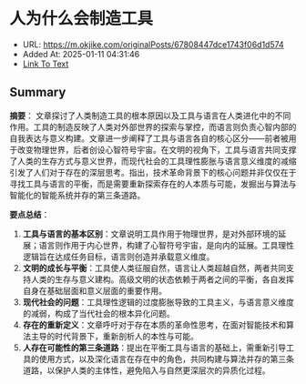 # 人为什么会制造工具
- URL: https://m.okjike.com/originalPosts/67808447dce1743f06d1d574
- Added At: 2025-01-11 04:31:46
- [Link To Text](2025-01-11-人为什么会制造工具_raw.md)

## Summary
**摘要**：
文章探讨了人类制造工具的根本原因以及工具与语言在人类进化中的不同作用。工具的制造反映了人类对外部世界的探索与掌控，而语言则负责心智内部的自我表达与意义构建。文章进一步阐释了工具与语言各自的核心区分——前者被用于改变物理世界，后者创设心智符号宇宙。在文明的视角下，工具与语言共同支撑了人类的生存方式与意义世界，而现代社会的工具理性膨胀与语言意义维度的减缩引发了人们对于存在的深层思考。指出，技术革命背景下的核心问题并非仅仅在于寻找工具与语言的平衡，而是需要重新探索存在的人本质与可能，发掘出与算法与智能化的智能系统并存的第三条道路。

**要点总结**：
1. **工具与语言的基本区别**：文章说明工具作用于物理世界，是对外部环境的延展；语言则作用于内心世界，构建了心智符号宇宙，是向内的延展。工具理性逻辑旨在达成任务目标，语言则创造并承载意义维度。
2. **文明的成长与平衡**：工具使人类征服自然，语言让人类超越自然，两者共同支持人类的生存与意义建构。高级文明的状态依赖于两者之间的平衡，各自发挥自身在基础层面和意义层面的重要作用。
3. **现代社会的问题**：工具理性逻辑的过度膨胀导致的工具主义，与语言意义维度的减弱，构成了当代社会的根本异化问题。
4. **存在的重新定义**：文章呼吁对于存在本质的革命性思考，在面对智能技术和算法主导的时代背景下，重新剖析人的本性与可能。
5. **人存在可能性的第三条道路**：提出在平衡工具与语言的基础上，需重新引导工具的使用方式，以及深化语言在存在中的角色，共同构建与算法并存的第三条道路，以保护人类的主体性，避免陷入与自然更深层次的异质化过程。
